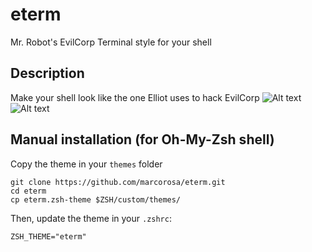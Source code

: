 # eterm
Mr. Robot's EvilCorp Terminal style for your shell

## Description
Make your shell look like the one Elliot uses to hack EvilCorp
![Alt text](/images/fsociety_tv.jpg?raw=true)
![Alt text](/images/fsociety_my.jpg?raw=true)

## Manual installation (for Oh-My-Zsh shell)
Copy the theme in your ```themes``` folder
```
git clone https://github.com/marcorosa/eterm.git
cd eterm
cp eterm.zsh-theme $ZSH/custom/themes/
```
Then, update the theme in your ```.zshrc```:
```
ZSH_THEME="eterm"
```
